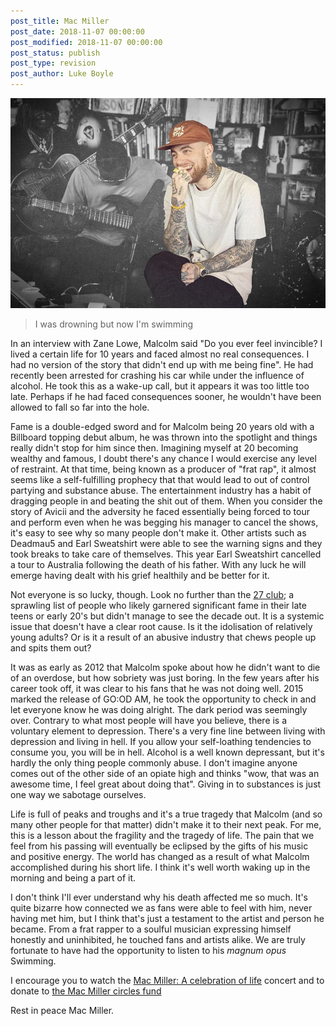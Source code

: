 ```yaml
---
post_title: Mac Miller
post_date: 2018-11-07 00:00:00
post_modified: 2018-11-07 00:00:00
post_status: publish
post_type: revision
post_author: Luke Boyle
---
```


![Mac Miller](/blog-posts/images/mac.jpg)

> I was drowning but now I'm swimming

In an interview with Zane Lowe, Malcolm said "Do you ever feel
invincible? I lived a certain life for 10 years and faced almost no
real consequences. I had no version of the story that didn't end up
with me being fine". He had recently been arrested for crashing his
car while under the influence of alcohol. He took this as a wake-up
call, but it appears it was too little too late. Perhaps if he had faced
consequences sooner, he wouldn't have been allowed to fall so far
into the hole.

Fame is a double-edged sword and for Malcolm being 20 years old with a
Billboard topping debut album, he was thrown into the spotlight and
things really didn't stop for him since then. Imagining myself at
20 becoming wealthy and famous, I doubt there's any chance I would
exercise any level of restraint. At that time, being known as a
producer of "frat rap", it almost seems like a self-fulfilling prophecy
that that would lead to out of control partying and substance abuse.
The entertainment industry has a habit of dragging people in and
beating the shit out of them. When you consider the story of Avicii
and the adversity he faced essentially being forced to tour and perform
even when he was begging his manager to cancel the shows, it's easy to
see why so many people don't make it. Other artists such as Deadmau5
and Earl Sweatshirt were able to see the warning signs and they
took breaks to take care of themselves. This year Earl Sweatshirt cancelled
a tour to Australia following the death of his father. With any luck he
will emerge having dealt with his grief healthily and be better for it.

Not everyone is so lucky, though. Look no further than the
[27 club](https://en.wikipedia.org/wiki/27_Club); a sprawling list of
people who likely garnered significant fame in their late teens or early
20's but didn't manage to see the decade out. It is a systemic issue
that doesn't have a clear root cause. Is it the idolisation of relatively
young adults? Or is it a result of an abusive industry that chews people
up and spits them out?

It was as early as 2012 that Malcolm spoke about how he didn't want to
die of an overdose, but how sobriety was just boring. In the few years
after his career took off, it was clear to his fans that he was not
doing well. 2015 marked the release of GO:OD AM, he took the
opportunity to check in and let everyone know he was doing alright.
The dark period was seemingly over. Contrary to what most people will
have you believe, there is a voluntary element to depression. There's a
very fine line between living with depression and living in hell. If
you allow your self-loathing tendencies to consume you, you will be in
hell. Alcohol is a well known depressant, but it's hardly the only thing
people commonly abuse. I don't imagine anyone comes out of the other
side of an opiate high and thinks "wow, that was an awesome time, I
feel great about doing that". Giving in to substances is just one way
we sabotage ourselves.

Life is full of peaks and troughs and it's a true tragedy that Malcolm
(and so many other people for that matter) didn't make it to their next
peak. For me, this is a lesson about the fragility and the tragedy of
life. The pain that we feel from his passing will eventually be eclipsed
by the gifts of his music and positive energy. The world has changed as a
result of what Malcolm accomplished during his short life. I think it's
well worth waking up in the morning and being a part of it.

I don't think I'll ever understand why his death affected me so much.
It's quite bizarre how connected we as fans were able to feel with him,
never having met him, but I think that's just a testament to the
artist and person he became. From a frat rapper to a soulful musician
expressing himself honestly and uninhibited, he touched fans and artists
alike. We are truly fortunate to have had the opportunity to listen to
his _magnum opus_ Swimming.

I encourage you to watch the [Mac Miller: A celebration of life](https://youtu.be/PP6GigUOyBY) concert and to donate to [the Mac Miller circles fund](http://pittsburghfoundation.org/macmiller)

Rest in peace Mac Miller.
